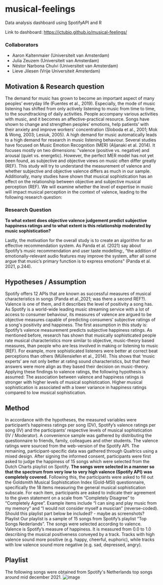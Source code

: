 # musical-feelings
Data analysis dashboard using SpotifyAPI and R

Link to dashboard: https://jctubio.github.io/musical-feelings/

### Collaborators
- Aaron Kaltenmaier (Universiteit van Amsterdam)
- Julia Zeuzem (Universiteit van Amsterdam)
- Néstor Narbona Chulvi (Universiteit van Amsterdam)
- Lieve Jilesen (Vrije Universiteit Amsterdam)

## Motivation & Research question
The demand for music has grown to become an important aspect of many peoples’ everyday life (Fuentes et al., 2019). Especially, the mode of music listening has shifted from only actively listening to music from time to time, to the soundtracking of daily activities. People accompany various activities with music, and it becomes an affective-practical resource. Songs have shown to change and strengthen peoples’ emotions, help patients’ with their anxiety and improve workers’ concentration (Sloboda et al., 2001; Mok & Wong, 2003; Lesiuk, 2005).
A high demand for music automatically leads to a high demand for research in music listening behaviour. Several studies have focused on Music Emotion Recognition (MER) (Aljanaki et al. 2014). It focuses mostly on two dimensions: “valence (positive vs. negative) and arousal (quiet vs. energetic). However, the perfect MER model has not yet been found, as subjective and objective views on music often differ greatly (REF). This study will try to understand the measurement of valence and whether subjective and objective valence differs as much in our sample. Additionally, many studies have shown that musical sophistication has an effect on the relationship between objective and subjective musical perception (REF). We will examine whether the level of expertise in music will impact musical perception in the context of valence, leading to the following research question:

### Research Question
**To what extent does objective valence judgement predict subjective happiness ratings and to what extent is this relationship moderated by music sophistication?**

Lastly, the motivation for the overall study is to create an algorithm for an effective recommendation system. As Panda et al. (2021) say about Spotify’s music recommendation and user taste modelling:, “the addition of emotionally-relevant audio features may improve the system, after all some argue that music’s primary function is to express emotions” (Panda et al. 2021, p.244).

## Hypotheses / Assumption
Spotify offers 12 APIs that are known as successful measures of musical characteristics in songs (Panda et al.,2021; was there a second REF?). Valence is one of them, and it describes the level of positivity a song has. As Spotify is a world-wide leading music streaming service with a lot of access to consumer behaviour, its measures of valence are argued to be objective measures capable of predicting consumers’ subjective ratings of a song's positivity and happiness. The first assumption in this study is:
Spotify’s valence measurement predicts subjective happiness ratings.
As mentioned before, research has shown that musically sophisticated people rate musical characteristics more similar to objective, music-theory based measures, than people who are less involved in making or listening to music (REF). For example, more sophisticated listeners were better at correct beat perceptions than others (Müllensiefen et al., 2014). This shows that ‘music experts’ are not only better at rating sound characteristics, but that their answers were more align as they based their decision on music-theory. Applying these findings to valence ratings, the following hypothesis is assumed:
The association between valence and happiness ratings is stronger with higher levels of musical sophistication.
Higher musical sophistication is associated with a lower variance in happiness ratings compared to low musical sophistication.
## Method
In accordance with the hypotheses, the measured variables were participant’s happiness ratings per song (DV), Spotify’s valence ratings per song (IV) and the participants’ respective levels of musical sophistication (IV / Moderator).
A convenience sample was gathered by distributing the questionnaire to friends, family, colleagues and other students.
The valence ratings were sourced from the web-version of the Spotify API. The remaining, participant-specific data was gathered through Qualtrics using a mixed design. After signing the informed consent, participants were first asked to judge the happiness of 15 songs which were selected from the Dutch Charts playlist on Spotify. **The songs were selected in a manner so that the spectrum from very low to very high valence (Spotify API) was completely covered.** Following this, the participants were asked to fill out the Goldsmith Musical Sophistication Index (Gold-MSI) questionnaire, specifically the 18 items measuring the general musical sophistication subscale. For each item, participants are asked to indicate their agreement to the given statement on a scale from “Completely Disagree” to “Completely Agree”. Example items include “I can sing and play music from my memory” and “I would not consider myself a musician” (reverse-coded). 
Should this playlist part below be included? - maybe as screenshots?
Playlist
Our playlist is a sample of 15 songs from Spotify’s playlist “Top Songs Nederlands”. The songs were selected according to valence. Valence is Spotify’s measure of happiness. It is measured from 0.0 to 1.0 describing the musical positiveness conveyed by a track. Tracks with high valence sound more positive (e.g. happy, cheerful, euphoric), while tracks with low valence sound more negative (e.g. sad, depressed, angry).

## Playlist
The following songs were obtained from Spotify's Netherlands top songs around mid december 2021.
![image](https://user-images.githubusercontent.com/19409055/151416994-3fd3c776-4ff6-4967-b12c-e9da61c699a2.png)





